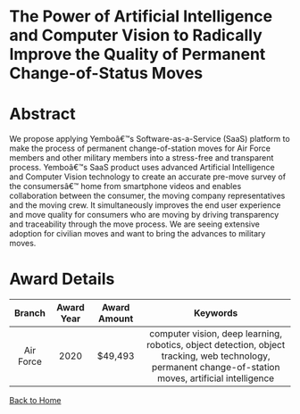 
The Power of Artificial Intelligence and Computer Vision to Radically Improve the Quality of Permanent Change-of-Status Moves
=============================================================================================================================

# Abstract


We propose applying Yemboâ€™s Software-as-a-Service (SaaS) platform to make the process of permanent change-of-station moves for Air Force members and other military members into a stress-free and transparent process. Yemboâ€™s SaaS product uses advanced Artificial Intelligence and Computer Vision technology to create an accurate pre-move survey of the consumersâ€™ home from smartphone videos and enables collaboration between the consumer, the moving company representatives and the moving crew. It simultaneously improves the end user experience and move quality for consumers who are moving by driving transparency and traceability through the move process. We are seeing extensive adoption for civilian moves and want to bring the advances to military moves.  

# Award Details

|Branch|Award Year|Award Amount|Keywords|
| :---: | :---: | :---: | :---: |
|Air Force|2020|$49,493|computer vision, deep learning, robotics, object detection, object tracking, web technology, permanent change-of-station moves, artificial intelligence|
  
  


[Back to Home](https://github.com/chrischow/dod_sbir_awards/Reports/DJ/#1690)